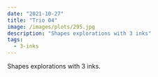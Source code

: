 ```yaml
---
date: "2021-10-27"
title: "Trio 04"
image: /images/plots/295.jpg
description: "Shapes explorations with 3 inks"
tags:
  - 3-inks
---
```


Shapes explorations with 3 inks.
